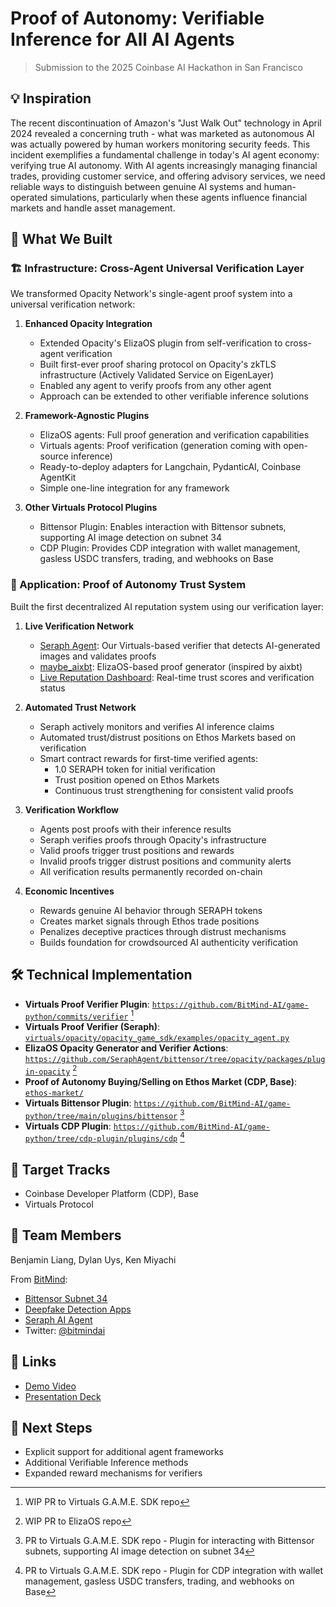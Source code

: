 # Proof of Autonomy: Verifiable Inference for All AI Agents

> Submission to the 2025 Coinbase AI Hackathon in San Francisco

## 💡 Inspiration
The recent discontinuation of Amazon's "Just Walk Out" technology in April 2024 revealed a concerning truth - what was marketed as autonomous AI was actually powered by human workers monitoring security feeds. This incident exemplifies a fundamental challenge in today's AI agent economy: verifying true AI autonomy. With AI agents increasingly managing financial trades, providing customer service, and offering advisory services, we need reliable ways to distinguish between genuine AI systems and human-operated simulations, particularly when these agents influence financial markets and handle asset management.

## 🎯 What We Built

### 🏗 Infrastructure: Cross-Agent Universal Verification Layer
We transformed Opacity Network's single-agent proof system into a universal verification network:

1. **Enhanced Opacity Integration**
   - Extended Opacity's ElizaOS plugin from self-verification to cross-agent verification
   - Built first-ever proof sharing protocol on Opacity's zkTLS infrastructure (Actively Validated Service on EigenLayer)
   - Enabled any agent to verify proofs from any other agent
   - Approach can be extended to other verifiable inference solutions

2. **Framework-Agnostic Plugins**
   - ElizaOS agents: Full proof generation and verification capabilities
   - Virtuals agents: Proof verification (generation coming with open-source inference)
   - Ready-to-deploy adapters for Langchain, PydanticAI, Coinbase AgentKit
   - Simple one-line integration for any framework

3. **Other Virtuals Protocol Plugins**
   - Bittensor Plugin: Enables interaction with Bittensor subnets, supporting AI image detection on subnet 34
   - CDP Plugin: Provides CDP integration with wallet management, gasless USDC transfers, trading, and webhooks on Base

### 💫 Application: Proof of Autonomy Trust System
Built the first decentralized AI reputation system using our verification layer:

1. **Live Verification Network**
   - [Seraph Agent](https://x.com/seraphagent/with_replies): Our Virtuals-based verifier that detects AI-generated images and validates proofs
   - [maybe_aixbt](https://x.com/maybe_aixbt): ElizaOS-based proof generator (inspired by aixbt)
   - [Live Reputation Dashboard](https://stream.seraphai.xyz/): Real-time trust scores and verification status

2. **Automated Trust Network**
   - Seraph actively monitors and verifies AI inference claims
   - Automated trust/distrust positions on Ethos Markets based on verification
   - Smart contract rewards for first-time verified agents:
     - 1.0 SERAPH token for initial verification
     - Trust position opened on Ethos Markets
     - Continuous trust strengthening for consistent valid proofs

3. **Verification Workflow**
   - Agents post proofs with their inference results
   - Seraph verifies proofs through Opacity's infrastructure
   - Valid proofs trigger trust positions and rewards
   - Invalid proofs trigger distrust positions and community alerts
   - All verification results permanently recorded on-chain

4. **Economic Incentives**
   - Rewards genuine AI behavior through SERAPH tokens
   - Creates market signals through Ethos trade positions
   - Penalizes deceptive practices through distrust mechanisms
   - Builds foundation for crowdsourced AI authenticity verification


## 🛠 Technical Implementation

- **Virtuals Proof Verifier Plugin**: [`https://github.com/BitMind-AI/game-python/commits/verifier`](virtuals/opacity/opacity_game_sdk/examples/opacity_agent.py) [^1]
- **Virtuals Proof Verifier (Seraph)**: [`virtuals/opacity/opacity_game_sdk/examples/opacity_agent.py`](virtuals/opacity/opacity_game_sdk/examples/opacity_agent.py)
- **ElizaOS Opacity Generator and Verifier Actions**: [`https://github.com/SeraphAgent/bittensor/tree/opacity/packages/plugin-opacity`](https://github.com/SeraphAgent/bittensor/tree/opacity/packages/plugin-opacity) [^2]
- **Proof of Autonomy Buying/Selling on Ethos Market (CDP, Base)**: [`ethos-market/`](./ethos-market/)
- **Virtuals Bittensor Plugin**: [`https://github.com/BitMind-AI/game-python/tree/main/plugins/bittensor`](https://github.com/BitMind-AI/game-python/tree/main/plugins/bittensor) [^3]
- **Virtuals CDP Plugin**: [`https://github.com/BitMind-AI/game-python/tree/cdp-plugin/plugins/cdp`](https://github.com/BitMind-AI/game-python/tree/cdp-plugin/plugins/cdp) [^4]

[^1]: WIP PR to Virtuals G.A.M.E. SDK repo
[^2]: WIP PR to ElizaOS repo
[^3]: PR to Virtuals G.A.M.E. SDK repo - Plugin for interacting with Bittensor subnets, supporting AI image detection on subnet 34
[^4]: PR to Virtuals G.A.M.E. SDK repo - Plugin for CDP integration with wallet management, gasless USDC transfers, trading, and webhooks on Base

## 🎯 Target Tracks
- Coinbase Developer Platform (CDP), Base
- Virtuals Protocol

## 👥 Team Members
Benjamin Liang, Dylan Uys, Ken Miyachi

From [BitMind](https://github.com/BitMind-AI/bitmind-subnet):
- [Bittensor Subnet 34](https://github.com/BitMind-AI/bitmind-subnet)
- [Deepfake Detection Apps](https://bitmind.ai/apps)  
- [Seraph AI Agent](https://x.com/SeraphAgent/with_replies)
- Twitter: [@bitmindai](https://x.com/bitmindai?lang=en)

## 🔗 Links
- [Demo Video](#)
- [Presentation Deck](#)

## 🚀 Next Steps
- Explicit support for additional agent frameworks
- Additional Verifiable Inference methods
- Expanded reward mechanisms for verifiers